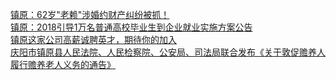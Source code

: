   
[镇原：62岁&quot;老赖&quot;涉婚约财产纠纷被抓！](http://www.dianyue.me/archives/298/a6yi4sd2x7w9wsqn/)  
[镇原：2018引导1万名普通高校毕业生到企业就业实施方案公告](http://www.dianyue.me/archives/903/7yipr3tx5kmc8hl9/)  
[镇原这家公司高薪诚聘英才，期待你的加入](http://www.dianyue.me/archives/353/fw6izu7uz3y8y1yw/)  
[庆阳市镇原县人民法院、人民检察院、公安局、司法局联合发布《关于敦促赡养人履行赡养老人义务的通告》](http://www.dianyue.me/archives/251/3v1r5pzugyryr056/)